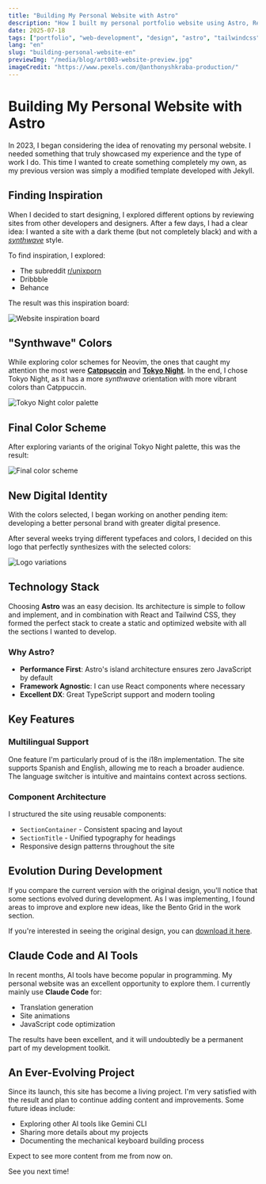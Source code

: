 ```yaml
---
title: "Building My Personal Website with Astro"
description: "How I built my personal portfolio website using Astro, React, and Tailwind CSS with multilingual support."
date: 2025-07-18
tags: ["portfolio", "web-development", "design", "astro", "tailwindcss"]
lang: "en"
slug: "building-personal-website-en"
previewImg: "/media/blog/art003-website-preview.jpg"
imageCredit: "https://www.pexels.com/@anthonyshkraba-production/"
---
```


# Building My Personal Website with Astro

In 2023, I began considering the idea of renovating my personal website. I needed something that truly showcased my experience and the type of work I do. This time I wanted to create something completely my own, as my previous version was simply a modified template developed with Jekyll.

## Finding Inspiration

When I decided to start designing, I explored different options by reviewing sites from other developers and designers. After a few days, I had a clear idea: I wanted a site with a dark theme (but not completely black) and with a [*synthwave*](https://en.wikipedia.org/wiki/Synthwave) style.

To find inspiration, I explored:
- The subreddit [r/unixporn](https://www.reddit.com/r/unixporn/)
- Dribbble
- Behance

The result was this inspiration board:

<div class="flex justify-center">
  <img class="w-full max-w-[600px]" src="/media/blog/art003-website-artboard.png" alt="Website inspiration board" />
</div>

## "Synthwave" Colors

While exploring color schemes for Neovim, the ones that caught my attention the most were [**Catppuccin**](https://github.com/catppuccin/catppuccin) and [**Tokyo Night**](https://github.com/enkia/tokyo-night-vscode-theme). In the end, I chose Tokyo Night, as it has a more *synthwave* orientation with more vibrant colors than Catppuccin.

<div class="flex justify-center">
  <img class="w-full max-w-[500px]" src="/media/blog/art003-website-tokyo-night.png" alt="Tokyo Night color palette" />
</div>

## Final Color Scheme

After exploring variants of the original Tokyo Night palette, this was the result:

<div class="flex justify-center">
  <img class="w-full max-w-[550px]" src="/media/blog/art003-website-colors.png" alt="Final color scheme" />
</div>

## New Digital Identity

With the colors selected, I began working on another pending item: developing a better personal brand with greater digital presence.

After several weeks trying different typefaces and colors, I decided on this logo that perfectly synthesizes with the selected colors:

<div class="flex justify-center">
  <img class="w-full max-w-[500px]" src="/media/blog/art003-website-logo-variations.png" alt="Logo variations" />
</div>

## Technology Stack

Choosing **Astro** was an easy decision. Its architecture is simple to follow and implement, and in combination with React and Tailwind CSS, they formed the perfect stack to create a static and optimized website with all the sections I wanted to develop.

### Why Astro?

- **Performance First**: Astro's island architecture ensures zero JavaScript by default
- **Framework Agnostic**: I can use React components where necessary
- **Excellent DX**: Great TypeScript support and modern tooling

## Key Features

### Multilingual Support

One feature I'm particularly proud of is the i18n implementation. The site supports Spanish and English, allowing me to reach a broader audience. The language switcher is intuitive and maintains context across sections.

### Component Architecture

I structured the site using reusable components:
- `SectionContainer` - Consistent spacing and layout
- `SectionTitle` - Unified typography for headings
- Responsive design patterns throughout the site

## Evolution During Development

If you compare the current version with the original design, you'll notice that some sections evolved during development. As I was implementing, I found areas to improve and explore new ideas, like the Bento Grid in the work section.

If you're interested in seeing the original design, you can <a href="/media/blog/art003-website-original-exported.png" target="_blank" rel="noopener noreferrer">download it here</a>.

## Claude Code and AI Tools

In recent months, AI tools have become popular in programming. My personal website was an excellent opportunity to explore them. I currently mainly use **Claude Code** for:

- Translation generation
- Site animations
- JavaScript code optimization

The results have been excellent, and it will undoubtedly be a permanent part of my development toolkit.

## An Ever-Evolving Project

Since its launch, this site has become a living project. I'm very satisfied with the result and plan to continue adding content and improvements. Some future ideas include:

- Exploring other AI tools like Gemini CLI
- Sharing more details about my projects
- Documenting the mechanical keyboard building process

Expect to see more content from me from now on.

See you next time!